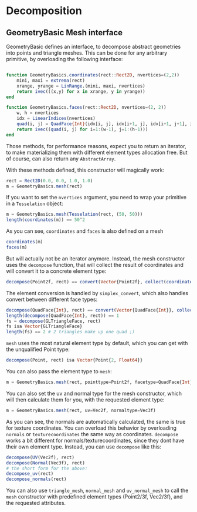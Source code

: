 # Decomposition


## GeometryBasic Mesh interface

GeometryBasic defines an interface, to decompose abstract geometries into
points and triangle meshes.
This can be done for any arbitrary primitive, by overloading the following interface:

```julia

function GeometryBasics.coordinates(rect::Rect2D, nvertices=(2,2))
    mini, maxi = extrema(rect)
    xrange, yrange = LinRange.(mini, maxi, nvertices)
    return ivec(((x,y) for x in xrange, y in yrange))
end

function GeometryBasics.faces(rect::Rect2D, nvertices=(2, 2))
    w, h = nvertices
    idx = LinearIndices(nvertices)
    quad(i, j) = QuadFace{Int}(idx[i, j], idx[i+1, j], idx[i+1, j+1], idx[i, j+1])
    return ivec((quad(i, j) for i=1:(w-1), j=1:(h-1)))
end
```
Those methods, for performance reasons, expect you to return an iterator, to make
materializing them with different element types allocation free. But of course,
can also return any `AbstractArray`.

With these methods defined, this constructor will magically work:

```julia
rect = Rect2D(0.0, 0.0, 1.0, 1.0)
m = GeometryBasics.mesh(rect)
```
If you want to set the `nvertices` argument, you need to wrap your primitive in a `Tesselation`
object:
```julia
m = GeometryBasics.mesh(Tesselation(rect, (50, 50)))
length(coordinates(m)) == 50^2
```

As you can see, `coordinates` and `faces` is also defined on a mesh
```julia
coordinates(m)
faces(m)
```
But will actually not be an iterator anymore. Instead, the mesh constructor uses
the `decompose` function, that will collect the result of coordinates and will
convert it to a concrete element type:
```julia
decompose(Point2f, rect) == convert(Vector{Point2f}, collect(coordinates(rect)))
```
The element conversion is handled by `simplex_convert`, which also handles convert
between different face types:
```julia
decompose(QuadFace{Int}, rect) == convert(Vector{QuadFace{Int}}, collect(faces(rect)))
length(decompose(QuadFace{Int}, rect)) == 1
fs = decompose(GLTriangleFace, rect)
fs isa Vector{GLTriangleFace}
length(fs) == 2 # 2 triangles make up one quad ;)
```
`mesh` uses the most natural element type by default, which you can get with the unqualified Point type:
```julia
decompose(Point, rect) isa Vector{Point{2, Float64}}
```
You can also pass the element type to `mesh`:
```julia
m = GeometryBasics.mesh(rect, pointtype=Point2f, facetype=QuadFace{Int})
```
You can also set the uv and normal type for the mesh constructor, which will then
calculate them for you, with the requested element type:
```julia
m = GeometryBasics.mesh(rect, uv=Vec2f, normaltype=Vec3f)
```

As you can see, the normals are automatically calculated,
the same is true for texture coordinates. You can overload this behavior by overloading
`normals` or `texturecoordinates` the same way as coordinates.
`decompose` works a bit different for normals/texturecoordinates, since they dont have their own element type.
Instead, you can use `decompose` like this:
```julia
decompose(UV(Vec2f), rect)
decompose(Normal(Vec3f), rect)
# the short form for the above:
decompose_uv(rect)
decompose_normals(rect)
```
You can also use `triangle_mesh`, `normal_mesh` and `uv_normal_mesh` to call the
`mesh` constructor with predefined element types (Point2/3f, Vec2/3f), and the requested attributes.
